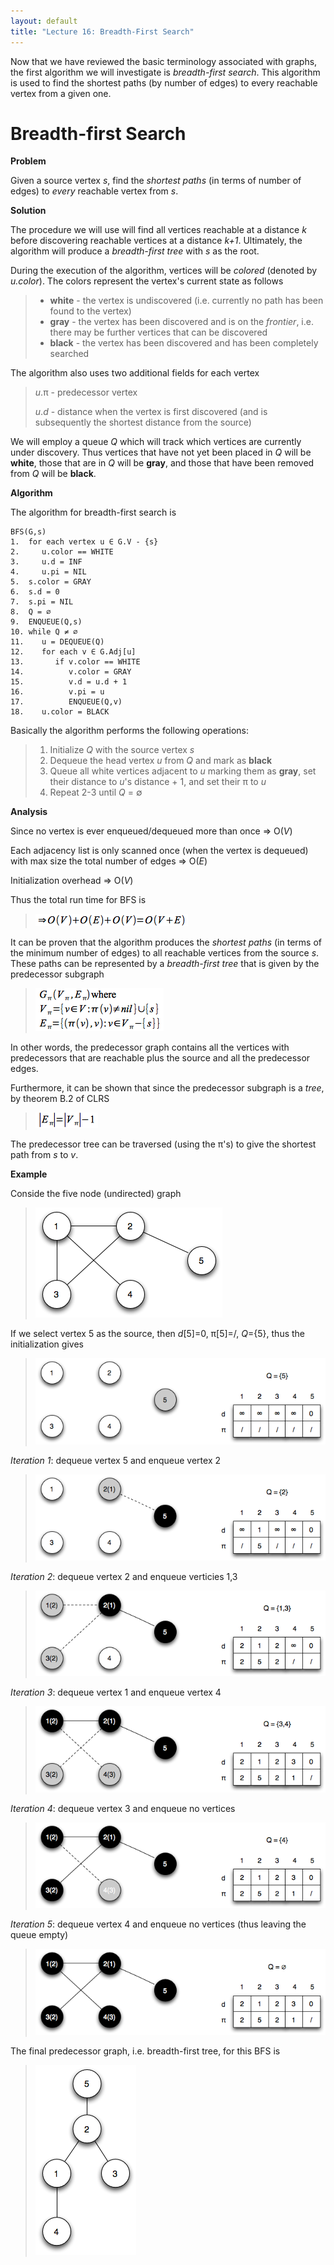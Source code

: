 ```yaml
---
layout: default
title: "Lecture 16: Breadth-First Search"
---
```


Now that we have reviewed the basic terminology associated with graphs, the first algorithm we will investigate is *breadth-first search*. This algorithm is used to find the shortest paths (by number of edges) to every reachable vertex from a given one.

Breadth-first Search
====================

**Problem**

Given a source vertex *s*, find the *shortest paths* (in terms of number of edges) to *every* reachable vertex from *s*.

**Solution**

The procedure we will use will find all vertices reachable at a distance *k* before discovering reachable vertices at a distance *k+1*. Ultimately, the algorithm will produce a *breadth-first tree* with *s* as the root.

During the execution of the algorithm, vertices will be *colored* (denoted by *u.color*). The colors represent the vertex's current state as follows

> -   **white** - the vertex is undiscovered (i.e. currently no path has been found to the vertex)
> -   **gray** - the vertex has been discovered and is on the *frontier*, i.e. there may be further vertices that can be discovered
> -   **black** - the vertex has been discovered and has been completely searched

The algorithm also uses two additional fields for each vertex

> *u*.π - predecessor vertex
>
> *u*.*d* - distance when the vertex is first discovered (and is subsequently the shortest distance from the source)

We will employ a queue *Q* which will track which vertices are currently under discovery. Thus vertices that have not yet been placed in *Q* will be **white**, those that are in *Q* will be **gray**, and those that have been removed from *Q* will be **black**.

**Algorithm**

The algorithm for breadth-first search is

	BFS(G,s)
	1.  for each vertex u ∈ G.V - {s}
	2.     u.color == WHITE
	3.     u.d = INF
	4.     u.pi = NIL
	5.  s.color = GRAY
	6.  s.d = 0
	7.  s.pi = NIL
	8.  Q = ∅
	9.  ENQUEUE(Q,s)
	10. while Q ≠ ∅
	11.    u = DEQUEUE(Q)
	12.    for each v ∈ G.Adj[u]
	13.       if v.color == WHITE
	14.          v.color = GRAY
	15.          v.d = u.d + 1
	16.          v.pi = u
	17.          ENQUEUE(Q,v)
	18.    u.color = BLACK

Basically the algorithm performs the following operations:

> 1.  Initialize *Q* with the source vertex *s*
> 2.  Dequeue the head vertex *u* from *Q* and mark as **black**
> 3.  Queue all white vertices adjacent to *u* marking them as **gray**, set their distance to *u*'s distance + 1, and set their π to *u*
> 4.  Repeat 2-3 until *Q* = ∅

**Analysis**

Since no vertex is ever enqueued/dequeued more than once ⇒ O(*V*)

Each adjacency list is only scanned once (when the vertex is dequeued) with max size the total number of edges ⇒ O(*E*)

Initialization overhead ⇒ O(*V*)

Thus the total run time for BFS is

> ![image](images/lecture16/bfsanalysis.png)

It can be proven that the algorithm produces the *shortest paths* (in terms of the minimum number of edges) to all reachable vertices from the source *s*. These paths can be represented by a *breadth-first tree* that is given by the predecessor subgraph

> ![image](images/lecture16/bfspred.png)

In other words, the predecessor graph contains all the vertices with predecessors that are reachable plus the source and all the predecessor edges.

Furthermore, it can be shown that since the predecessor subgraph is a *tree*, by theorem B.2 of CLRS

> ![image](images/lecture16/bfspredformula.png)

The predecessor tree can be traversed (using the π's) to give the shortest path from *s* to *v*.

**Example**

Conside the five node (undirected) graph

> ![image](images/lecture16/bfsexample.png)

If we select vertex 5 as the source, then *d*[5]=0, π[5]=/, *Q*={5}, thus the initialization gives

> ![image](images/lecture16/bfsexample1.png)

*Iteration 1*: dequeue vertex 5 and enqueue vertex 2

> ![image](images/lecture16/bfsexample2.png)

*Iteration 2*: dequeue vertex 2 and enqueue verticies 1,3

> ![image](images/lecture16/bfsexample3.png)

*Iteration 3*: dequeue vertex 1 and enqueue vertex 4

> ![image](images/lecture16/bfsexample4.png)

*Iteration 4*: dequeue vertex 3 and enqueue no vertices

> ![image](images/lecture16/bfsexample5.png)

*Iteration 5*: dequeue vertex 4 and enqueue no vertices (thus leaving the queue empty)

> ![image](images/lecture16/bfsexample6.png)

The final predecessor graph, i.e. breadth-first tree, for this BFS is

> ![image](images/lecture16/bfsexampletree.png)

